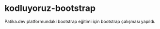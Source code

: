 # kodluyoruz-bootstrap
Patika.dev platformundaki bootstrap eğitimi için bootstrap çalışması yapıldı.
